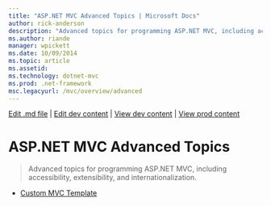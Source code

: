 ```yaml
---
title: "ASP.NET MVC Advanced Topics | Microsoft Docs"
author: rick-anderson
description: "Advanced topics for programming ASP.NET MVC, including accessibility, extensibility, and internationalization."
ms.author: riande
manager: wpickett
ms.date: 10/09/2014
ms.topic: article
ms.assetid: 
ms.technology: dotnet-mvc
ms.prod: .net-framework
msc.legacyurl: /mvc/overview/advanced
---
```

[Edit .md file](C:\Projects\msc\dev\Msc.Www\Web.ASP\App_Data\github\mvc\overview\index.md) | [Edit dev content](http://www.aspdev.net/umbraco#/content/content/edit/60423) | [View dev content](http://docs.aspdev.net/tutorials/mvc/overview/advanced/index.html) | [View prod content](http://www.asp.net/mvc/overview/advanced)

ASP.NET MVC Advanced Topics
====================
> Advanced topics for programming ASP.NET MVC, including accessibility, extensibility, and internationalization.


- [Custom MVC Template](custom-mvc-templates.md)